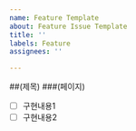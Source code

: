 ```yaml
---
name: Feature Template
about: Feature Issue Template
title: ''
labels: Feature
assignees: ''

---
```


##(제목)
###(페이지)
- [ ] 구현내용1
- [ ] 구현내용2
